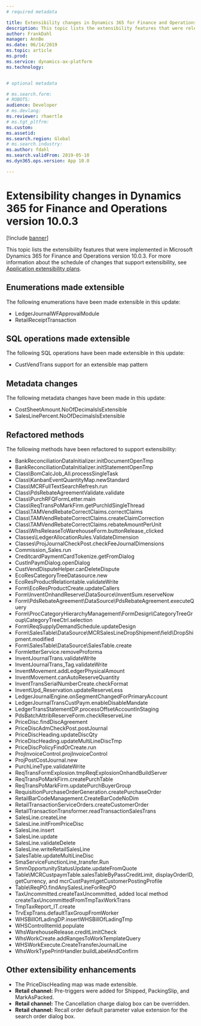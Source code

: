 ```yaml
---
# required metadata

title: Extensibility changes in Dynamics 365 for Finance and Operations version 10.0.3
description: This topic lists the extensibility features that were released in Microsoft Dynamics 365 for Finance and Operations version 10.0.3.
author: FrankDahl
manager: AnnBe
ms.date: 06/14/2019
ms.topic: article
ms.prod: 
ms.service: dynamics-ax-platform
ms.technology: 


# optional metadata

# ms.search.form: 
# ROBOTS: 
audience: Developer
# ms.devlang: 
ms.reviewer: rhaertle
# ms.tgt_pltfrm: 
ms.custom: 
ms.assetid: 
ms.search.region: Global
# ms.search.industry: 
ms.author: fdahl
ms.search.validFrom: 2019-05-10
ms.dyn365.ops.version: App 10.0

---
```


# Extensibility changes in Dynamics 365 for Finance and Operations version 10.0.3

[!include [banner](../includes/banner.md)]

This topic lists the extensibility features that were implemented in Microsoft Dynamics 365 for Finance and Operations version 10.0.3. For more information about the schedule of changes that support extensibility, see [Application extensibility plans](extensibility-roadmap.md).

## Enumerations made extensible

The following enumerations have been made extensible in this update:

- LedgerJournalWFApprovalModule
- RetailReceiptTransaction

## SQL operations made extensible

The following SQL operations have been made extensible in this update:

- CustVendTrans support for an extensible map pattern

## Metadata changes

The following metadata changes have been made in this update:

- CostSheetAmount.NoOfDecimalsIsExtensible
- SalesLinePercent.NoOfDecimalsIsExtensible

## Refactored methods

The following methods have been refactored to support extensibility:

- BankReconciliationDataInitializer.initDocumentOpenTmp
- BankReconciliationDataInitializer.initStatementOpenTmp
- Class\\BomCalcJob\_All.processSingleTask
- Class\\KanbanEventQuantityMap.newStandard
- Class\\MCRFullTextSearchRefresh.run
- Class\\PdsRebateAgreementValidate.validate
- Class\\PurchRFQFormLetter.main
- Class\\ReqTransPoMarkFirm.getPurchIdSingleThread
- Class\\TAMVendRebateCorrectClaims.correctClaims
- Class\\TAMVendRebateCorrectClaims.createClaimCorrection
- Class\\TAMVendRebateCorrectClaims.rebateAmountPerUnit
- Class\\WhsReleaseToWarehouseForm.buttonRelease\_clicked
- Classes\\LedgerAllocationRules.ValidateDimension
- Classes\\ProjJournalCheckPost.checkFeeJournalDimensions
- Commission\_Sales.run
- CreditcardPaymentCardTokenize.getFromDialog
- CustInPaymDialog.openDialog
- CustVendDisputeHelper.canDeleteDispute
- EcoResCategoryTreeDatasource.new
- EcoResProductRelationtable.validateWrite
- Form\\EcoResProductCreate.updateCallers
- Form\\InventOnhandReserve\\DataSource\\InventSum.reserveNow
- Form\\PdsRebateAgreement\\DataSource\\PdsRebateAgreement.executeQuery
- Form\\ProcCategoryHierarchyManagement\\FormDesign\\CategoryTreeGroup\\CategoryTreeCtrl.selection
- Form\\ReqSupplyDemandSchedule.updateDesign
- Form\\SalesTable\\DataSource\\MCRSalesLineDropShipment\\field\\DropShipment.modified
- Form\\SalesTable\\DataSource\\SalesTable.create
- FormletterService.removeProforma
- InventJournalTrans.validateWrite
- InventJournalTrans\_Tag.validateWrite
- InventMovement.addLedgerPhysicalAmount
- InventMovement.canAutoReserveQuantity
- InventTransSerialNumberCreate.checkFormat
- InventUpd\_Reservation.updateReserveLess
- LedgerJournalEngine.onSegmentChangedForPrimaryAccount
- LedgerJournalTransCustPaym.enableDisableMandate
- LedgerTransStatementDP.processOffsetAccountInStaging
- PdsBatchAttribReserveForm.checkReserveLine
- PriceDisc.findDiscAgreement
- PriceDiscAdmCheckPost.postJournal
- PriceDiscHeading.updateDiscQty
- PriceDiscHeading.updateMultiLineDiscTmp
- PriceDiscPolicyFindOrCreate.run
- ProjInvoiceControl.projInvoiceControl
- ProjPostCostJournal.new
- PurchLineType.validateWrite
- ReqTransFormExplosion.tmpReqExplosionOnhandBuildServer
- ReqTransPoMarkFirm.createPurchTable
- ReqTransPoMarkFirm.updatePurchBuyerGroup
- RequisitionPurchaseOrderGeneration.createPurchaseOrder
- RetailBarCodeManagement.CreateBarCodeNoDim
- RetailTransactionServiceOrders.createCustomerOrder
- RetailTransactionTransformer.readTransactionSalesTrans
- SalesLine.createLine
- SalesLine.initFromPriceDisc
- SalesLine.insert
- SalesLine.update
- SalesLine.validateDelete
- SalesLine.writeRetailSalesLine
- SalesTable.updateMultiLineDisc
- SmaServiceFunctionLine\_transfer.Run
- SmmOpportunityStatusUpdate.updateFromQuote
- Table\\MCRCustpaymTable.salesTableByPassCreditLimit, displayOrderID, getCurrency, and mcrCustPaym\\getCustomerPostingProfile
- Table\\ReqPO.findAnySalesLineForReqPO
- TaxUncommitted.createTaxUncommitted, added local method createTaxUncommittedFromTmpTaxWorkTrans
- TmpTaxReport\_IT.create
- TrvExpTrans.defaultTaxGroupFromWorker
- WHSBillOfLadingDP.insertWHSBillOfLadingTmp
- WHSControlItemId.populate
- WhsWarehouseRelease.creditLimitCheck
- WhsWorkCreate.addRangesToWorkTemplateQuery
- WHSWorkExecute.CreateTransferJournalLine
- WhsWorkTypePrintHandler.buildLabelAndConfirm

## Other extensibility enhancements

- The PriceDiscHeading map was made extensible.
- **Retail channel:** Pre-triggers were added for Shipped, PackingSlip, and MarkAsPacked.
- **Retail channel:** The Cancellation charge dialog box can be overridden.
- **Retail channel:** Recall order default parameter value extension for the search order dialog box.
